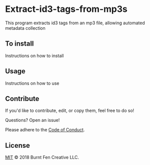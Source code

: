 # Extract-id3-tags-from-mp3s
This program extracts id3 tags from an mp3 file, allowing automated metadata collection

## To install
Instructions on how to install

## Usage
Instructions on how to use

## Contribute
If you'd like to contribute, edit, or copy them, feel free to do so!

Questions? Open an issue!

Please adhere to the [Code of Conduct](CODE_OF_CONDUCT.md).

## License
[MIT](LICENSE) © 2018 Burnt Fen Creative LLC.

